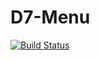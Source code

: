 # D7-Menu
[![Build Status](https://travis-ci.org/NPXTobi/D7-Menu.svg?branch=master)](https://travis-ci.org/NPXTobi/D7-Menu)
